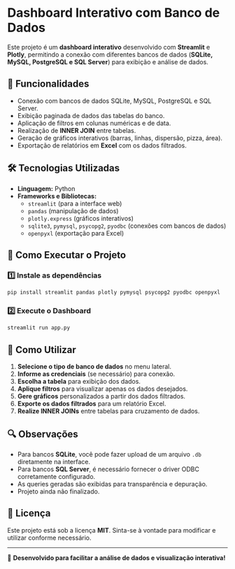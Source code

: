 # Dashboard Interativo com Banco de Dados

Este projeto é um **dashboard interativo** desenvolvido com **Streamlit** e **Plotly**, permitindo a conexão com diferentes bancos de dados (**SQLite, MySQL, PostgreSQL e SQL Server**) para exibição e análise de dados.

## 📌 Funcionalidades

- Conexão com bancos de dados SQLite, MySQL, PostgreSQL e SQL Server.
- Exibição paginada de dados das tabelas do banco.
- Aplicação de filtros em colunas numéricas e de data.
- Realização de **INNER JOIN** entre tabelas.
- Geração de gráficos interativos (barras, linhas, dispersão, pizza, área).
- Exportação de relatórios em **Excel** com os dados filtrados.

## 🛠 Tecnologias Utilizadas

- **Linguagem:** Python
- **Frameworks e Bibliotecas:**
  - `streamlit` (para a interface web)
  - `pandas` (manipulação de dados)
  - `plotly.express` (gráficos interativos)
  - `sqlite3`, `pymysql`, `psycopg2`, `pyodbc` (conexões com bancos de dados)
  - `openpyxl` (exportação para Excel)

## 🚀 Como Executar o Projeto

### 1️⃣ Instale as dependências
```bash
pip install streamlit pandas plotly pymysql psycopg2 pyodbc openpyxl
```

### 2️⃣ Execute o Dashboard
```bash
streamlit run app.py
```

## 🎯 Como Utilizar

1. **Selecione o tipo de banco de dados** no menu lateral.
2. **Informe as credenciais** (se necessário) para conexão.
3. **Escolha a tabela** para exibição dos dados.
4. **Aplique filtros** para visualizar apenas os dados desejados.
5. **Gere gráficos** personalizados a partir dos dados filtrados.
6. **Exporte os dados filtrados** para um relatório Excel.
7. **Realize INNER JOINs** entre tabelas para cruzamento de dados.

## 🔍 Observações

- Para bancos **SQLite**, você pode fazer upload de um arquivo `.db` diretamente na interface.
- Para bancos **SQL Server**, é necessário fornecer o driver ODBC corretamente configurado.
- As queries geradas são exibidas para transparência e depuração.
- Projeto ainda não finalizado.

## 📄 Licença

Este projeto está sob a licença **MIT**. Sinta-se à vontade para modificar e utilizar conforme necessário.

---

🎉 **Desenvolvido para facilitar a análise de dados e visualização interativa!**
